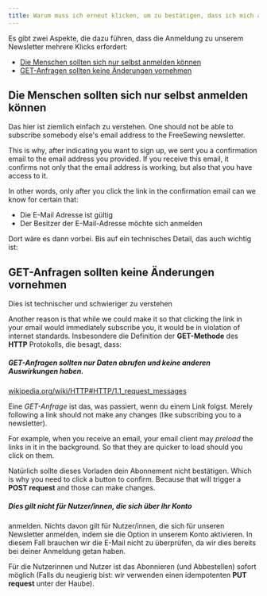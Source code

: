 ```yaml
---
title: Warum muss ich erneut klicken, um zu bestätigen, dass ich mich anmelden möchte, nachdem ich bereits auf den Bestätigungslink geklickt habe, den du mir geschickt hast?
---
```


Es gibt zwei Aspekte, die dazu führen, dass die Anmeldung zu unserem Newsletter mehrere Klicks erfordert:

- [Die Menschen sollten sich nur selbst anmelden können](#people-should-only-be-able-to-sign-up-themselves)
- [GET-Anfragen sollten keine Änderungen vornehmen](#get-requests-should-not-make-changes)

## Die Menschen sollten sich nur selbst anmelden können

Das hier ist ziemlich einfach zu verstehen. One should not be able to subscribe somebody else's email address to the FreeSewing newsletter.

This is why, after indicating you want to sign up, we sent you a confirmation email to the email address you provided. If you receive this email, it confirms not only that the email address is working, but also that you have access to it.

In other words, only after you click the link in the confirmation email can we know for certain that:

- Die E-Mail Adresse ist gültig
- Der Besitzer der E-Mail-Adresse möchte sich anmelden

Dort wäre es dann vorbei. Bis auf ein technisches Detail, das auch wichtig ist:

## GET-Anfragen sollten keine Änderungen vornehmen

<Warning compact>Dies ist technischer und schwieriger zu verstehen</Warning>

Another reason is that while we could make it so that clicking the link in your email would immediately subscribe you, it would be in violation of internet standards. Insbesondere die Definition der __GET-Methode__ des __HTTP__ Protokolls, die besagt, dass:


<Note>
<h5>GET-Anfragen sollten nur Daten abrufen und keine anderen Auswirkungen haben.</h5>

[wikipedia.org/wiki/HTTP#HTTP/1.1_request_messages](https://en.wikipedia.org/wiki/HTTP#HTTP/1.1_request_messages)
</Note>

Eine _GET-Anfrage_ ist das, was passiert, wenn du einem Link folgst. Merely following a link should not make any changes (like subscribing you to a newsletter).

For example, when you receive an email, your email client may _preload_ the links in it in the background. So that they are quicker to load should you click on them.

Natürlich sollte dieses Vorladen dein Abonnement nicht bestätigen. Which is why you need to click a button to confirm. Because that will trigger a __POST request__ and those can make changes.

<Tip>

##### Dies gilt nicht für Nutzer/innen, die sich über ihr Konto

anmelden. Nichts davon gilt für Nutzer/innen, die sich für unseren Newsletter anmelden, indem sie die Option
in unserem Konto aktivieren.  In diesem Fall brauchen wir die E-Mail
nicht zu überprüfen, da wir dies bereits bei deiner Anmeldung getan haben. 

Für die Nutzerinnen und Nutzer ist das Abonnieren (und Abbestellen) sofort möglich (Falls du neugierig bist: 
wir verwenden einen idempotenten __PUT request__ unter der Haube).
</Tip>


